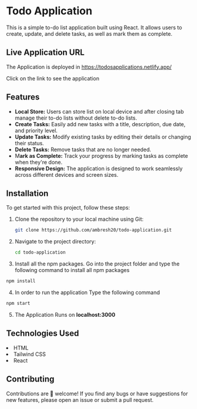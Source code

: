 # Todo Application
This is a simple to-do list application built using React. It allows users to create, update, and delete tasks, as well as mark them as complete.

## Live Application URL

The Application is deployed in https://todosapplications.netlify.app/

Click on the link to see the application

## Features
<ul>
  <li><b>Local Store:</b> Users can store list on local device and after closing tab manage their to-do lists without delete to-do lists.
  <li><b>Create Tasks:</b> Easily add new tasks with a title, description, due date, and priority level.</li>
  <li><b>Update Tasks:</b> Modify existing tasks by editing their details or changing their status.</li>
  <li><b>Delete Tasks:</b> Remove tasks that are no longer needed.</li>
  <li>M<b>ark as Complete:</b> Track your progress by marking tasks as complete when they're done.</li>
  <li><b>Responsive Design:</b> The application is designed to work seamlessly across different devices and screen sizes.</li></li>
</ul>

## Installation

To get started with this project, follow these steps:

1. Clone the repository to your local machine using Git:
   ```bash
   git clone https://github.com/ambresh20/todo-application.git


2. Navigate to the project directory:
    ```bash
    cd todo-application

4. Install all the npm packages. Go into the project folder and type the following command to install all npm packages

```bash
npm install
```

4. In order to run the application Type the following command

```bash
npm start
```

5. The Application Runs on **localhost:3000**


## Technologies Used
<li>HTML</li>
<li>Tailwind CSS</li>
<li>React</li>


## Contributing
<p>
  Contributions are 👋 welcome! If you find any bugs or have suggestions for new features, please open an issue or submit a pull request.
</p>
